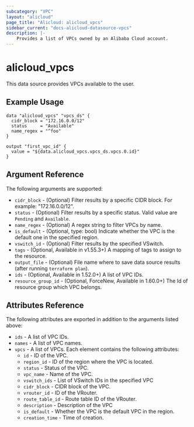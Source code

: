 ```yaml
---
subcategory: "VPC"
layout: "alicloud"
page_title: "Alicloud: alicloud_vpcs"
sidebar_current: "docs-alicloud-datasource-vpcs"
description: |-
    Provides a list of VPCs owned by an Alibaba Cloud account.
---
```


# alicloud\_vpcs

This data source provides VPCs available to the user.

## Example Usage

```
data "alicloud_vpcs" "vpcs_ds" {
  cidr_block = "172.16.0.0/12"
  status     = "Available"
  name_regex = "^foo"
}

output "first_vpc_id" {
  value = "${data.alicloud_vpcs.vpcs_ds.vpcs.0.id}"
}
```

## Argument Reference

The following arguments are supported:

* `cidr_block` - (Optional) Filter results by a specific CIDR block. For example: "172.16.0.0/12".
* `status` - (Optional) Filter results by a specific status. Valid value are `Pending` and `Available`.
* `name_regex` - (Optional) A regex string to filter VPCs by name.
* `is_default` - (Optional, type: bool) Indicate whether the VPC is the default one in the specified region.
* `vswitch_id` - (Optional) Filter results by the specified VSwitch.
* `tags` - (Optional, Available in v1.55.3+) A mapping of tags to assign to the resource.
* `output_file` - (Optional) File name where to save data source results (after running `terraform plan`).
* `ids` - (Optional, Available in 1.52.0+) A list of VPC IDs.
* `resource_group_id` - (Optional, ForceNew, Available in 1.60.0+) The Id of resource group which VPC belongs.

## Attributes Reference

The following attributes are exported in addition to the arguments listed above:

* `ids` - A list of VPC IDs.
* `names` - A list of VPC names.
* `vpcs` - A list of VPCs. Each element contains the following attributes:
  * `id` - ID of the VPC.
  * `region_id` - ID of the region where the VPC is located.
  * `status` - Status of the VPC.
  * `vpc_name` - Name of the VPC.
  * `vswitch_ids` - List of VSwitch IDs in the specified VPC
  * `cidr_block` - CIDR block of the VPC.
  * `vrouter_id` - ID of the VRouter.
  * `route_table_id` - Route table ID of the VRouter.
  * `description` - Description of the VPC
  * `is_default` - Whether the VPC is the default VPC in the region.
  * `creation_time` - Time of creation.
  
